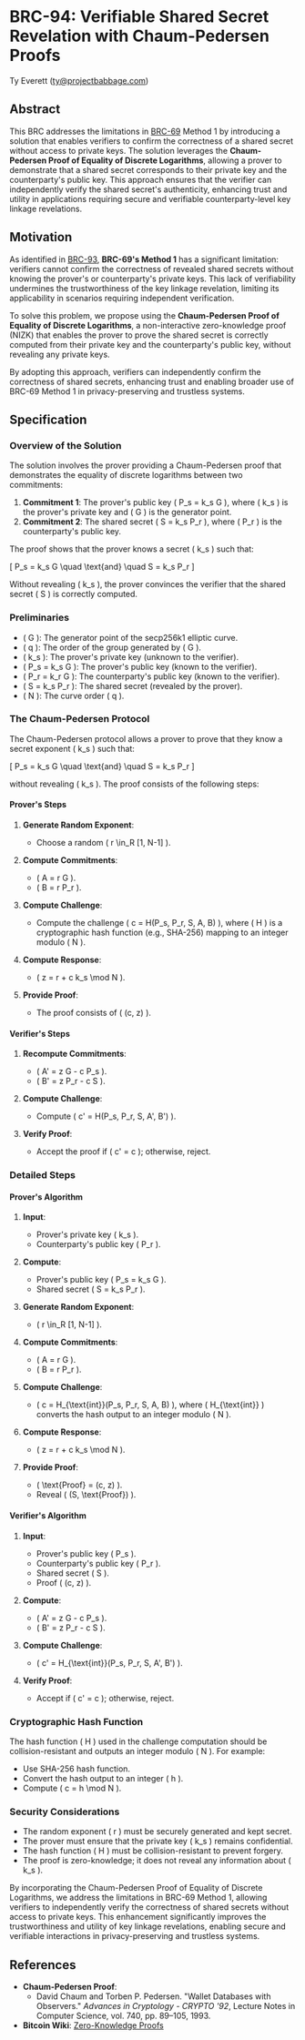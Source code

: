 # BRC-94: Verifiable Shared Secret Revelation with Chaum-Pedersen Proofs

Ty Everett (ty@projectbabbage.com)

## Abstract

This BRC addresses the limitations in [BRC-69](./0069.md) Method 1 by introducing a solution that enables verifiers to confirm the correctness of a shared secret without access to private keys. The solution leverages the **Chaum-Pedersen Proof of Equality of Discrete Logarithms**, allowing a prover to demonstrate that a shared secret corresponds to their private key and the counterparty's public key. This approach ensures that the verifier can independently verify the shared secret's authenticity, enhancing trust and utility in applications requiring secure and verifiable counterparty-level key linkage revelations.

## Motivation

As identified in [BRC-93](./0093.md), **BRC-69's Method 1** has a significant limitation: verifiers cannot confirm the correctness of revealed shared secrets without knowing the prover's or counterparty's private keys. This lack of verifiability undermines the trustworthiness of the key linkage revelation, limiting its applicability in scenarios requiring independent verification.

To solve this problem, we propose using the **Chaum-Pedersen Proof of Equality of Discrete Logarithms**, a non-interactive zero-knowledge proof (NIZK) that enables the prover to prove the shared secret is correctly computed from their private key and the counterparty's public key, without revealing any private keys.

By adopting this approach, verifiers can independently confirm the correctness of shared secrets, enhancing trust and enabling broader use of BRC-69 Method 1 in privacy-preserving and trustless systems.

## Specification

### Overview of the Solution

The solution involves the prover providing a Chaum-Pedersen proof that demonstrates the equality of discrete logarithms between two commitments:

1. **Commitment 1**: The prover's public key \( P_s = k_s G \), where \( k_s \) is the prover's private key and \( G \) is the generator point.
2. **Commitment 2**: The shared secret \( S = k_s P_r \), where \( P_r \) is the counterparty's public key.

The proof shows that the prover knows a secret \( k_s \) such that:

\[ P_s = k_s G \quad \text{and} \quad S = k_s P_r \]

Without revealing \( k_s \), the prover convinces the verifier that the shared secret \( S \) is correctly computed.

### Preliminaries

- \( G \): The generator point of the secp256k1 elliptic curve.
- \( q \): The order of the group generated by \( G \).
- \( k_s \): The prover's private key (unknown to the verifier).
- \( P_s = k_s G \): The prover's public key (known to the verifier).
- \( P_r = k_r G \): The counterparty's public key (known to the verifier).
- \( S = k_s P_r \): The shared secret (revealed by the prover).
- \( N \): The curve order \( q \).

### The Chaum-Pedersen Protocol

The Chaum-Pedersen protocol allows a prover to prove that they know a secret exponent \( k_s \) such that:

\[ P_s = k_s G \quad \text{and} \quad S = k_s P_r \]

without revealing \( k_s \). The proof consists of the following steps:

#### Prover's Steps

1. **Generate Random Exponent**:
   - Choose a random \( r \in_R [1, N-1] \).

2. **Compute Commitments**:
   - \( A = r G \).
   - \( B = r P_r \).

3. **Compute Challenge**:
   - Compute the challenge \( c = H(P_s, P_r, S, A, B) \), where \( H \) is a cryptographic hash function (e.g., SHA-256) mapping to an integer modulo \( N \).

4. **Compute Response**:
   - \( z = r + c k_s \mod N \).

5. **Provide Proof**:
   - The proof consists of \( (c, z) \).

#### Verifier's Steps

1. **Recompute Commitments**:
   - \( A' = z G - c P_s \).
   - \( B' = z P_r - c S \).

2. **Compute Challenge**:
   - Compute \( c' = H(P_s, P_r, S, A', B') \).

3. **Verify Proof**:
   - Accept the proof if \( c' = c \); otherwise, reject.

### Detailed Steps

#### Prover's Algorithm

1. **Input**:
   - Prover's private key \( k_s \).
   - Counterparty's public key \( P_r \).

2. **Compute**:
   - Prover's public key \( P_s = k_s G \).
   - Shared secret \( S = k_s P_r \).

3. **Generate Random Exponent**:
   - \( r \in_R [1, N-1] \).

4. **Compute Commitments**:
   - \( A = r G \).
   - \( B = r P_r \).

5. **Compute Challenge**:
   - \( c = H_{\text{int}}(P_s, P_r, S, A, B) \),
     where \( H_{\text{int}} \) converts the hash output to an integer modulo \( N \).

6. **Compute Response**:
   - \( z = r + c k_s \mod N \).

7. **Provide Proof**:
   - \( \text{Proof} = (c, z) \).
   - Reveal \( (S, \text{Proof}) \).

#### Verifier's Algorithm

1. **Input**:
   - Prover's public key \( P_s \).
   - Counterparty's public key \( P_r \).
   - Shared secret \( S \).
   - Proof \( (c, z) \).

2. **Compute**:
   - \( A' = z G - c P_s \).
   - \( B' = z P_r - c S \).

3. **Compute Challenge**:
   - \( c' = H_{\text{int}}(P_s, P_r, S, A', B') \).

4. **Verify Proof**:
   - Accept if \( c' = c \); otherwise, reject.

### Cryptographic Hash Function

The hash function \( H \) used in the challenge computation should be collision-resistant and outputs an integer modulo \( N \). For example:

- Use SHA-256 hash function.
- Convert the hash output to an integer \( h \).
- Compute \( c = h \mod N \).

### Security Considerations

- The random exponent \( r \) must be securely generated and kept secret.
- The prover must ensure that the private key \( k_s \) remains confidential.
- The hash function \( H \) must be collision-resistant to prevent forgery.
- The proof is zero-knowledge; it does not reveal any information about \( k_s \).

By incorporating the Chaum-Pedersen Proof of Equality of Discrete Logarithms, we address the limitations in BRC-69 Method 1, allowing verifiers to independently verify the correctness of shared secrets without access to private keys. This enhancement significantly improves the trustworthiness and utility of key linkage revelations, enabling secure and verifiable interactions in privacy-preserving and trustless systems.

## References

- **Chaum-Pedersen Proof**:
  - David Chaum and Torben P. Pedersen. "Wallet Databases with Observers." *Advances in Cryptology - CRYPTO '92*, Lecture Notes in Computer Science, vol. 740, pp. 89–105, 1993.
- **Bitcoin Wiki**: [Zero-Knowledge Proofs](https://en.bitcoin.it/wiki/Zero_Knowledge_Proofs)